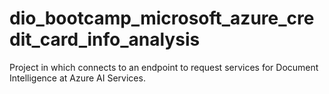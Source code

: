 # dio_bootcamp_microsoft_azure_credit_card_info_analysis
Project in which connects to an endpoint to request services for Document Intelligence at Azure AI Services.
